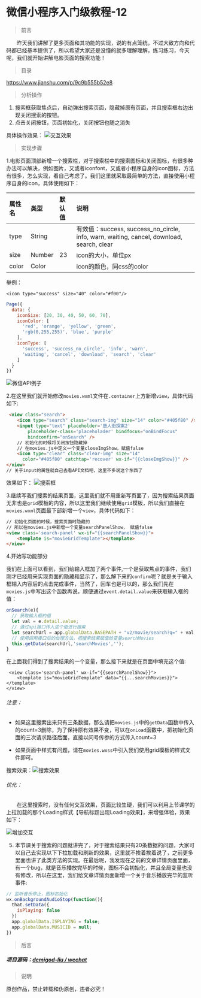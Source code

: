 # 微信小程序入门级教程-12

> 前言

&emsp;&emsp;昨天我们讲解了更多页面和其功能的实现，说的有点笼统，不过大致方向和代码都已经基本提供了，所以希望大家还是没懂的就多理解理解，练习练习，今天呢，我们就开始讲解电影页面的搜索功能！

> 目录

https://www.jianshu.com/p/9c9b555b52e8

> 分析操作

1. 搜索框获取焦点后，自动弹出搜索页面，隐藏掉原有页面，并且搜索框右边出现关闭搜索的按钮。
2. 点击关闭按钮，页面初始化，关闭按钮也随之消失

具体操作效果：
![交互效果](https://upload-images.jianshu.io/upload_images/8919399-5ff19eca27001b5b.gif?imageMogr2/auto-orient/strip)


> 实现步骤

1.电影页面顶部新增一个搜索栏，对于搜索栏中的搜索图标和关闭图标，有很多种办法可以解决，例如图片，又或者iconfont，又或者小程序自身的icon图标，方法有很多，怎么实现，看自己考虑了。我们这里就采取最简单的方法，直接使用小程序自身的icon，具体使用如下：

|属性名|类型|默认值|说明|
|:---|:---|:---|:---|
|type|String||有效值：success, success_no_circle, info, warn, waiting, cancel, download, search, clear|
|size|Number|23|icon的大小，单位px
|color|Color||icon的颜色，同css的color

举例：

```wxml
<icon type="success" size="40" color="#f00"/>
```
```javascript
Page({
  data: {
    iconSize: [20, 30, 40, 50, 60, 70],
    iconColor: [
      'red', 'orange', 'yellow', 'green', 
      'rgb(0,255,255)', 'blue', 'purple'
    ],
    iconType: [
      'success', 'success_no_circle', 'info', 'warn', 
      'waiting', 'cancel', 'download', 'search', 'clear'
    ]
  }
})
```
![微信API例子](https://upload-images.jianshu.io/upload_images/8919399-21662caffd1a86c8.png?imageMogr2/auto-orient/strip%7CimageView2/2/w/1240)

2.在这里我们就开始修改`movies.wxml`文件在`.container`上方新增`view`，具体代码如下:
```html
 <view class="search">
    <icon type="search" class="search-img" size="14" color="#405f80" />
    <input type="text" placeholder='唐人街探案2' 
        placeholder-class='placeholader' bindfocus="onBindFocus"
        bindconfirm="onSearch" />
    // 初始化的时候将关闭按钮隐藏掉
    // 在movies.js中定义一个变量closeImgShow，赋值false
    <icon type="clear" class="clear-img" size="14" 
      color="#405f80" catchtap='recover' wx-if="{{closeImgShow}}" />
</view> 
// 关于input的属性就自己去看API文档吧，这里不多说这个东西了
```

效果如下：
![搜索框](https://upload-images.jianshu.io/upload_images/8919399-e26e41fe020685dc.png?imageMogr2/auto-orient/strip%7CimageView2/2/w/1240)

3.继续写我们搜索的结果页面，这里我们就不用重新写页面了，因为搜索结果页面无非也是`grid`模板的内容，所以这里我们继续使用`grid`模板，所以我们直接在`movies.wxml`页面最下部新增一个`view`，具体代码如下：
```html
// 初始化页面的时候，搜索页面时隐藏的
// 所以在movies.js中新增一个变量searchPanelShow， 赋值false
<view class='search-panel' wx-if="{{searchPanelShow}}">
    <template is="movieGridTemplate"></template>
</view> 
```

4.开始写功能部分

我们在上面可以看到，我们给输入框加了两个事件,一个是获取焦点的事件，我们刚才已经用来实现页面的隐藏和显示了，那么解下来的`confirm`呢？就是关于输入框输入内容后的点击完成事件，当然了，回车也是可以的，那么我们先在`movies.js`中写出这个函数再说，顺便通过`event.detail.value`来获取输入框的值：
```javascript
onSearch(e){
  // 获取输入框的值
  let val = e.detail.value; 
  // 通过api接口传入这个值进行搜索
  let searchUrl = app.globalData.BASEPATH + "v2/movie/search?q=" + val;
  // 使用调用接口后的处理方法，把搜索结果赋值给变量searchMovies
  this.getData(searchUrl,'searchMovies','');
}
```

在上面我们得到了搜索结果的一个变量，那么接下来就是在页面中填充这个值:

```wxml
 <view class='search-panel' wx-if="{{searchPanelShow}}">
    <template is="movieGridTemplate" data="{{...searchMovies}}"></template>
</view> 
```

###### 注意：

* 如果这里搜索出来只有三条数据，那么请把`movies.js`中的`getData`函数中传入的count=3删除，为了保持原有效果不变，可以在`onLoad`函数中，把初始化页面的三次请求路径后面，直接以问号传参的方式传入count=3

* 如果页面中样式有问题，请在`movies.wxss`中引入我们使用grid模板的样式文件即可。

搜索效果：![搜索效果](https://upload-images.jianshu.io/upload_images/8919399-0ebe2f1b67179436.gif?imageMogr2/auto-orient/strip)

###### 优化：

&emsp;&emsp;在这里搜索时，没有任何交互效果，页面比较生硬，我们可以利用上节课学的上拉加载的那个Loading样式【导航标题出现Loading效果】，来增强体验，效果如下：

![增加交互](https://upload-images.jianshu.io/upload_images/8919399-8bf4377bd2c64db9.gif?imageMogr2/auto-orient/strip)

5. 本节课关于搜索的问题就讲完了，对于搜索结果只有20条数据的问题，大家可以自己去实现以下下拉加载和刷新的效果，这里就不挨着挨着说了，之前更多里面也讲了此类方法的实现。在最后呢，我发现在之前的文章详情页面里面，有一个bug，就是音乐播放完毕的时候，图标不会初始化，并且全局变量也没有修改，所以在这里，我们给文章详情页面新增一个关于音乐播放完毕的监听事件: 
```javascript
// 监听音乐停止，图标初始化
wx.onBackgroundAudioStop(function(){
  that.setData({
    isPlaying: false
  })
  app.globalData.ISPLAYING = false;
  app.globalData.MUSICID = null;
})
```

> 后言

##### 项目源码：[demigod-liu / wechat](https://link.jianshu.com/?t=https%3A%2F%2Fgithub.com%2Fdemigod-liu%2Fwechat-mini-program)


> 说明

原创作品，禁止转载和伪原创，违者必究！

